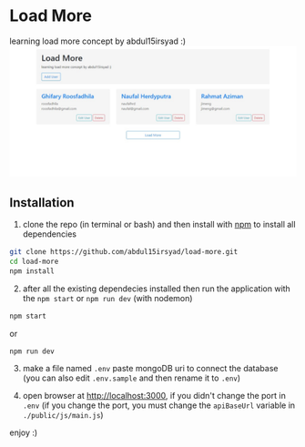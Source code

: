 # Load More
learning load more concept by abdul15irsyad :)
![Load More Page](https://github.com/abdul15irsyad/load-more/blob/master/public/images/load-more.jpeg?raw=true)

## Installation
1. clone the repo (in terminal or bash) and then install with [npm](https://www.npmjs.com) to install all dependencies

```bash
git clone https://github.com/abdul15irsyad/load-more.git
cd load-more
npm install

```
2. after all the existing dependecies installed then run the application with the `npm start` or `npm run dev` (with nodemon)

```bash
npm start
```
or
```bash
npm run dev
```

3. make a file named `.env` paste mongoDB uri to connect the database (you can also edit `.env.sample` and then rename it to `.env`)

4. open browser at [http://localhost:3000](http://localhost:3000), if you didn't change the port in `.env` (if you change the port, you must change the `apiBaseUrl` variable in `./public/js/main.js`)

enjoy :)
